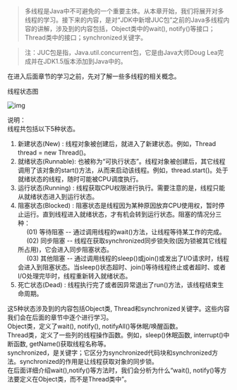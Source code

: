 
> 多线程是Java中不可避免的一个重要主体。从本章开始，我们将展开对多线程的学习。接下来的内容，是对“JDK中新增JUC包”之前的Java多线程内容的讲解，涉及到的内容包括，Object类中的wait(), notify()等接口；Thread类中的接口；synchronized关键字。

> 注：JUC包是指，Java.util.concurrent包，它是由Java大师Doug Lea完成并在JDK1.5版本添加到Java中的。

在进入后面章节的学习之前，先对了解一些多线程的相关概念。

线程状态图

![img](http://wangkuiwu.github.io/media/pic/java/threads/basic01.jpg)

说明：  
线程共包括以下5种状态。  
1. 新建状态(New)         : 线程对象被创建后，就进入了新建状态。例如，Thread thread = new Thread()。  
2. 就绪状态(Runnable): 也被称为“可执行状态”。线程对象被创建后，其它线程调用了该对象的start()方法，从而来启动该线程。例如，thread.start()。处于就绪状态的线程，随时可能被CPU调度执行。  
3. 运行状态(Running) : 线程获取CPU权限进行执行。需要注意的是，线程只能从就绪状态进入到运行状态。  
4. 阻塞状态(Blocked)  : 阻塞状态是线程因为某种原因放弃CPU使用权，暂时停止运行。直到线程进入就绪状态，才有机会转到运行状态。阻塞的情况分三种：  
&nbsp;&nbsp;&nbsp;&nbsp; (01) 等待阻塞 -- 通过调用线程的wait()方法，让线程等待某工作的完成。  
&nbsp;&nbsp;&nbsp;&nbsp; (02) 同步阻塞 -- 线程在获取synchronized同步锁失败(因为锁被其它线程所占用)，它会进入同步阻塞状态。  
&nbsp;&nbsp;&nbsp;&nbsp; (03) 其他阻塞 -- 通过调用线程的sleep()或join()或发出了I/O请求时，线程会进入到阻塞状态。当sleep()状态超时、join()等待线程终止或者超时、或者I/O处理完毕时，线程重新转入就绪状态。  
5. 死亡状态(Dead)    : 线程执行完了或者因异常退出了run()方法，该线程结束生命周期。

 

这5种状态涉及到的内容包括Object类, Thread和synchronized关键字。这些内容我们会在后面的章节中逐个进行学习。  
Object类，定义了wait(), notify(), notifyAll()等休眠/唤醒函数。  
Thread类，定义了一些列的线程操作函数。例如，sleep()休眠函数, interrupt()中断函数, getName()获取线程名称等。  
synchronized，是关键字；它区分为synchronized代码块和synchronized方法。synchronized的作用是让线程获取对象的同步锁。  
在后面详细介绍wait(),notify()等方法时，我们会分析为什么“wait(), notify()等方法要定义在Object类，而不是Thread类中”。

 
